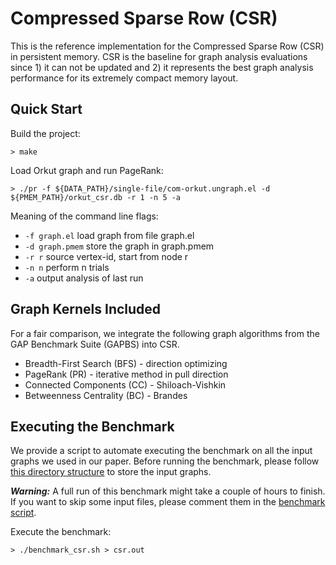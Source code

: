# Compressed Sparse Row (CSR)

This is the reference implementation for the Compressed Sparse Row (CSR) in persistent memory.
CSR is the baseline for graph analysis evaluations since 1) it can not be updated and 2) it represents the best graph analysis performance for its extremely compact memory layout.

## Quick Start

Build the project:

```
> make
```

Load Orkut graph and run PageRank:

```
> ./pr -f ${DATA_PATH}/single-file/com-orkut.ungraph.el -d ${PMEM_PATH}/orkut_csr.db -r 1 -n 5 -a
```

Meaning of the command line flags:
+ `-f graph.el` load graph from file graph.el
+ `-d graph.pmem` store the graph in graph.pmem
+ `-r r` source vertex-id, start from node r
+ `-n n` perform n trials
+ `-a` output analysis of last run

## Graph Kernels Included
For a fair comparison, we integrate the following graph algorithms from the GAP Benchmark Suite (GAPBS) into CSR.
+ Breadth-First Search (BFS) - direction optimizing
+ PageRank (PR) - iterative method in pull direction
+ Connected Components (CC) - Shiloach-Vishkin
+ Betweenness Centrality (BC) - Brandes

## Executing the Benchmark

We provide a script to automate executing the benchmark on all the input graphs we used in our paper. Before running the benchmark, please follow [this directory structure](TBA) to store the input graphs.

__*Warning:*__ A full run of this benchmark might take a couple of hours to finish. If you want to skip some input files, please comment them in the [benchmark script](https://github.com/DIR-LAB/DGAP/blob/main/csr/benchmark_csr.sh).

Execute the benchmark:
```
> ./benchmark_csr.sh > csr.out
```
